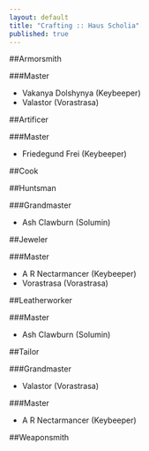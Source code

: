 ```yaml
---
layout: default
title: "Crafting :: Haus Scholia"
published: true
---
```


##Armorsmith

###Master
- Vakanya Dolshynya (Keybeeper)
- Valastor (Vorastrasa)

##Artificer

###Master
- Friedegund Frei (Keybeeper)

##Cook

##Huntsman

###Grandmaster
- Ash Clawburn (Solumin)

##Jeweler

###Master
- A R Nectarmancer (Keybeeper)
- Vorastrasa (Vorastrasa)

##Leatherworker

###Master
- Ash Clawburn (Solumin)

##Tailor

###Grandmaster
- Valastor (Vorastrasa)

###Master
- A R Nectarmancer (Keybeeper)

##Weaponsmith
